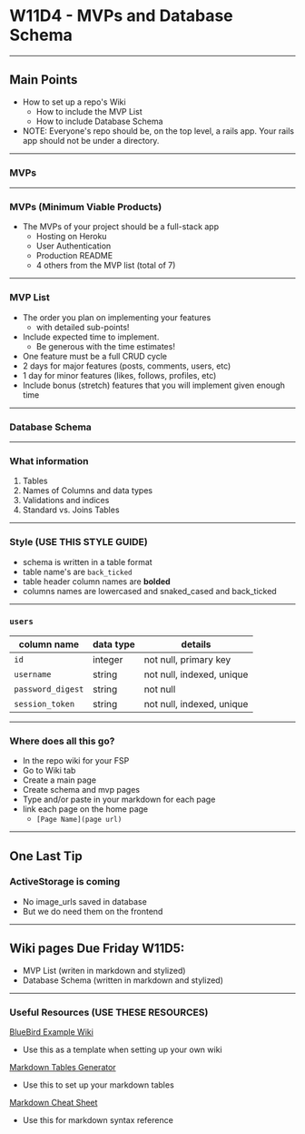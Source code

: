 # W11D4 - MVPs and Database Schema 

---

## Main Points
- How to set up a repo's Wiki
  - How to include the MVP List
  - How to include Database Schema
- NOTE: Everyone's repo should be, on the top level, a rails app.  Your rails app should not be under a directory.

---

### MVPs

---

### MVPs (Minimum Viable Products)

+ The MVPs of your project should be a full-stack app
  + Hosting on Heroku
  + User Authentication
  + Production README
  + 4 others from the MVP list (total of 7)
---

### MVP List
+ The order you plan on implementing your features 
  - with detailed sub-points!
+ Include expected time to implement. 
  - Be generous with the time estimates!
+ One feature must be a full CRUD cycle
+ 2 days for major features (posts, comments, users, etc)
+ 1 day for minor features (likes, follows, profiles, etc)
+ Include bonus (stretch) features that you will implement given enough time
---

### Database Schema
---

### What information 
1. Tables
2. Names of Columns and data types 
3. Validations and indices
4. Standard vs. Joins Tables

---

### Style (USE THIS STYLE GUIDE)
- schema is written in a table format
- table name's are `back_ticked`
- table header column names are **bolded**
- columns names are lowercased and snaked_cased and back_ticked

---

### `users`
| column name       | data type | details                   |
|-------------------|-----------|---------------------------|
| `id`              | integer   | not null, primary key     |
| `username`        | string    | not null, indexed, unique |
| `password_digest` | string    | not null                  |
| `session_token`   | string    | not null, indexed, unique |

---

### Where does all this go?
- In the repo wiki for your FSP
- Go to Wiki tab
- Create a main page
- Create schema and mvp pages
- Type and/or paste in your markdown for each page
- link each page on the home page
  - ```[Page Name](page url)```

---

## One Last Tip
### ActiveStorage is coming
- No image_urls saved in database
- But we do need them on the frontend

---

## Wiki pages Due Friday W11D5:
- MVP List (writen in markdown and stylized)
- Database Schema (written in markdown and stylized)

---

### Useful Resources (USE THESE RESOURCES)

[BlueBird Example Wiki](https://github.com/appacademy/bluebird/wiki)
- Use this as a template when setting up your own wiki

[Markdown Tables Generator](https://www.tablesgenerator.com/markdown_tables)
- Use this to set up your markdown tables

[Markdown Cheat Sheet](https://www.markdownguide.org/cheat-sheet/)
- Use this for markdown syntax reference 